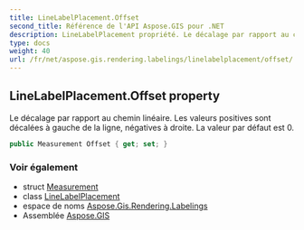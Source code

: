 ```yaml
---
title: LineLabelPlacement.Offset
second_title: Référence de l'API Aspose.GIS pour .NET
description: LineLabelPlacement propriété. Le décalage par rapport au chemin linéaire. Les valeurs positives sont décalées à gauche de la ligne négatives à droite. La valeur par défaut est 0.
type: docs
weight: 40
url: /fr/net/aspose.gis.rendering.labelings/linelabelplacement/offset/
---
```

## LineLabelPlacement.Offset property

Le décalage par rapport au chemin linéaire. Les valeurs positives sont décalées à gauche de la ligne, négatives à droite. La valeur par défaut est 0.

```csharp
public Measurement Offset { get; set; }
```

### Voir également

* struct [Measurement](../../../aspose.gis.rendering/measurement/)
* class [LineLabelPlacement](../)
* espace de noms [Aspose.Gis.Rendering.Labelings](../../linelabelplacement/)
* Assemblée [Aspose.GIS](../../../)


